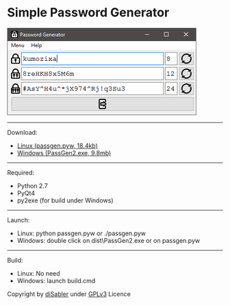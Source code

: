 Simple Password Generator
======

![PassGen](https://raw.githubusercontent.com/disabler/passgen/master/screenshots/passgen.png)

------

Download:
* [Linux (passgen.pyw, 18.4kb)](https://raw.githubusercontent.com/disabler/passgen/master/passgen.pyw)
* [Windows (PassGen2.exe, 9.8mb)](https://raw.githubusercontent.com/disabler/passgen/master/dist/PassGen2.exe)

------

Required:
* Python 2.7
* PyQt4
* py2exe (for build under Windows)

------

Launch:
* Linux: python passgen.pyw or ./passgen.pyw
* Windows: double click on dist\PassGen2.exe or on passgen.pyw

------

Build:
* Linux: No need
* Windows: launch build.cmd

Copyright by [diSabler](http://dsy.name) under [GPLv3](http://www.gnu.org/licenses/gpl.txt) Licence
